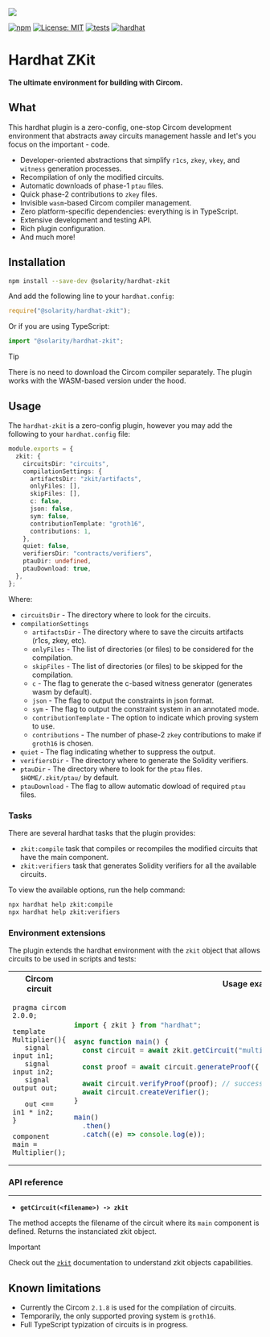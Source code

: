 ![](https://github.com/dl-solarity/hardhat-zkit/assets/47551140/938bf108-194d-45de-a6f1-7280aaa0c8c1)

[![npm](https://img.shields.io/npm/v/@solarity/hardhat-zkit.svg)](https://www.npmjs.com/package/@solarity/hardhat-zkit)
[![License: MIT](https://img.shields.io/badge/License-MIT-yellow.svg)](https://opensource.org/licenses/MIT)
[![tests](https://github.com/dl-solarity/hardhat-zkit/actions/workflows/tests.yml/badge.svg?branch=master)](./.github/workflows/tests.yml)
[![hardhat](https://hardhat.org/buidler-plugin-badge.svg?1)](https://hardhat.org)

# Hardhat ZKit

**The ultimate environment for building with Circom.**

## What

This hardhat plugin is a zero-config, one-stop Circom development environment that abstracts away circuits management hassle and let's you focus on the important - code.

- Developer-oriented abstractions that simplify `r1cs`, `zkey`, `vkey`, and `witness` generation processes.
- Recompilation of only the modified circuits.
- Automatic downloads of phase-1 `ptau` files.
- Quick phase-2 contributions to `zkey` files.
- Invisible `wasm`-based Circom compiler management.
- Zero platform-specific dependencies: everything is in TypeScript.
- Extensive development and testing API.
- Rich plugin configuration.
- And much more!

## Installation

```bash
npm install --save-dev @solarity/hardhat-zkit
```

And add the following line to your `hardhat.config`:

```js
require("@solarity/hardhat-zkit");
```

Or if you are using TypeScript:

```ts
import "@solarity/hardhat-zkit";
```

> [!TIP] 
> There is no need to download the Circom compiler separately. The plugin works with the WASM-based version under the hood.

## Usage

The `hardhat-zkit` is a zero-config plugin, however you may add the following to your `hardhat.config` file:

```ts
module.exports = {
  zkit: {
    circuitsDir: "circuits",
    compilationSettings: {
      artifactsDir: "zkit/artifacts",
      onlyFiles: [],
      skipFiles: [],
      c: false,
      json: false,
      sym: false,
      contributionTemplate: "groth16",
      contributions: 1,
    },
    quiet: false,
    verifiersDir: "contracts/verifiers",
    ptauDir: undefined,
    ptauDownload: true,
  },
};
```

Where:

- `circuitsDir` - The directory where to look for the circuits.
- `compilationSettings`
  - `artifactsDir` - The directory where to save the circuits artifacts (r1cs, zkey, etc).
  - `onlyFiles` - The list of directories (or files) to be considered for the compilation.
  - `skipFiles` - The list of directories (or files) to be skipped for the compilation.
  - `c` - The flag to generate the c-based witness generator (generates wasm by default).
  - `json` - The flag to output the constraints in json format.
  - `sym` - The flag to output the constraint system in an annotated mode.
  - `contributionTemplate` - The option to indicate which proving system to use.
  - `contributions` - The number of phase-2 `zkey` contributions to make if `groth16` is chosen.
- `quiet` - The flag indicating whether to suppress the output.
- `verifiersDir` - The directory where to generate the Solidity verifiers.
- `ptauDir` - The directory where to look for the `ptau` files. `$HOME/.zkit/ptau/` by default.
- `ptauDownload` - The flag to allow automatic dowload of required `ptau` files.

### Tasks

There are several hardhat tasks that the plugin provides:

- `zkit:compile` task that compiles or recompiles the modified circuits that have the main component.
- `zkit:verifiers` task that generates Solidity verifiers for all the available circuits.

To view the available options, run the help command:

```bash
npx hardhat help zkit:compile
npx hardhat help zkit:verifiers
```

### Environment extensions

The plugin extends the hardhat environment with the `zkit` object that allows circuits to be used in scripts and tests:

<table style="width:100%">
<tr>
<th>Circom circuit</th>
<th>Usage example</th>
</tr>

<tr>
<td>
  
```circom
pragma circom 2.0.0;

template Multiplier(){
   signal input in1;
   signal input in2;
   signal output out;
   
   out <== in1 * in2;
}

component main = Multiplier();
```
  
</td>
<td>

```ts
import { zkit } from "hardhat";

async function main() {
  const circuit = await zkit.getCircuit("multiplier"); // "multiplier" is the file name

  const proof = await circuit.generateProof({ in1: "4", in2: "2" });

  await circuit.verifyProof(proof); // success
  await circuit.createVerifier();
}

main()
  .then()
  .catch((e) => console.log(e));
```

</td>
</tr>
</table>

### API reference

---

- **`getCircuit(<filename>) -> zkit`**

The method accepts the filename of the circuit where its `main` component is defined. Returns the instanciated zkit object.

> [!IMPORTANT] 
> Check out the [`zkit`](https://github.com/dl-solarity/zkit) documentation to understand zkit objects capabilities.

## Known limitations

- Currently the Circom `2.1.8` is used for the compilation of circuits.
- Temporarily, the only supported proving system is `groth16`.
- Full TypeScript typization of circuits is in progress.
